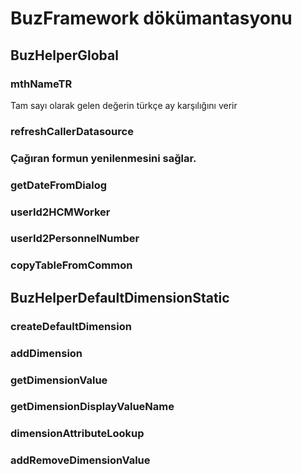 # BuzFramework dökümantasyonu
## BuzHelperGlobal
### mthNameTR
Tam sayı olarak gelen değerin türkçe ay karşılığını verir
### refreshCallerDatasource
### Çağıran formun yenilenmesini sağlar. 
### getDateFromDialog
### userId2HCMWorker
### userId2PersonnelNumber
### copyTableFromCommon

## BuzHelperDefaultDimensionStatic
### createDefaultDimension
### addDimension
### getDimensionValue
### getDimensionDisplayValueName
### dimensionAttributeLookup
### addRemoveDimensionValue
